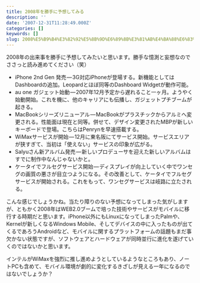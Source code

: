 ```yaml
---
title: 2008年を勝手に予想してみる
description: ''
date: '2007-12-31T11:28:49.000Z'
categories: []
keywords: []
slug: 2008%E5%B9%B4%E3%82%92%E5%8B%9D%E6%89%8B%E3%81%AB%E4%BA%88%E6%83%B3%E3%81%97%E3%81%A6%E3%81%BF%E3%82%8B
---
```

2008年の出来事を勝手に予想してみたいと思います。勝手な憶測と妄想なのでささっと読み進めてください（笑）

*   iPhone 2nd Gen 発売 — 3G対応iPhoneが登場する。新機能としてはDashboardの追加。Leopardとほぼ同等のDashboard Widgetが動作可能。
*   au one ガジェット始動 — 2007年12月予定から遅れること一ヶ月。ようやく始動開始。これを機に、他のキャリアにも伝播し、ガジェットプチブームが起きる。
*   MacBookシリーズリニューアル — MacBookがプラスチックからアルミへ変更される。性能面は現在と同等。併せて、デザイン変更されたMBPが新しいキーボードで登場。こちらはPenrynを早速搭載する。
*   WiMaxサービスが開始 — 12月に東名阪にてサービス開始。サービスエリアが狭すぎて、当初は「使えない」サービスの印象が広がる。
*   Salyuさん新アルバム発売 — 新しいプロデューサを迎えた新しいアルバムはすでに制作中なんじゃないかと。
*   ケータイでフルセグサービス開始 — ディスプレイが向上していく中でワンセグの画質の悪さが目立つようになる。その改善として、ケータイでフルセグサービスが開始される。これをもって、ワンセグサービスは岐路に立たされる。

こんな感じでしょうかね。当たり障りのない予想になってしまった気がしますが、ともかく2008年はWEB2.0ブームで培った技術やサービスがモバイルに移行する時期だと思います。iPhone以外にもLinuxになってしまったPalmや、Kernelが新しくなるWindows Mobile、そしてデバイスの中に入ったものが出てくるであろうAndroidなど、モバイルに関するプラットフォームの話題もまだ事欠かない状態ですが、ソフトウェアとハードウェアが同時並行に進化を遂げていくのではないかと思います。

インテルがWiMaxを強烈に推し進めようとしているようなところもあり、ノートPCも含めて、モバイル環境が劇的に変化するきざしが見える一年になるのではないでしょうか？
